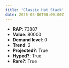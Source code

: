 ```yaml
---
title: 'Classic Hat Stack'
date: 2025-08-06T00:00:00Z
---
```

- **RAP**: 73887
- **Value**: 80000
- **Demand level**: 0
- **Trend**: 2
- **Projected?**: True
- **Hyped?**: True
- **Rare?**: True
